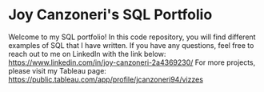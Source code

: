 # Joy Canzoneri's SQL Portfolio
Welcome to my SQL portfolio!  In this code repository, you will find different examples of SQL that I have written.
If you have any questions, feel free to reach out to me on LinkedIn with the link below:
https://www.linkedin.com/in/joy-canzoneri-2a4369230/
For more projects, please visit my Tableau page:
https://public.tableau.com/app/profile/jcanzoneri94/vizzes
